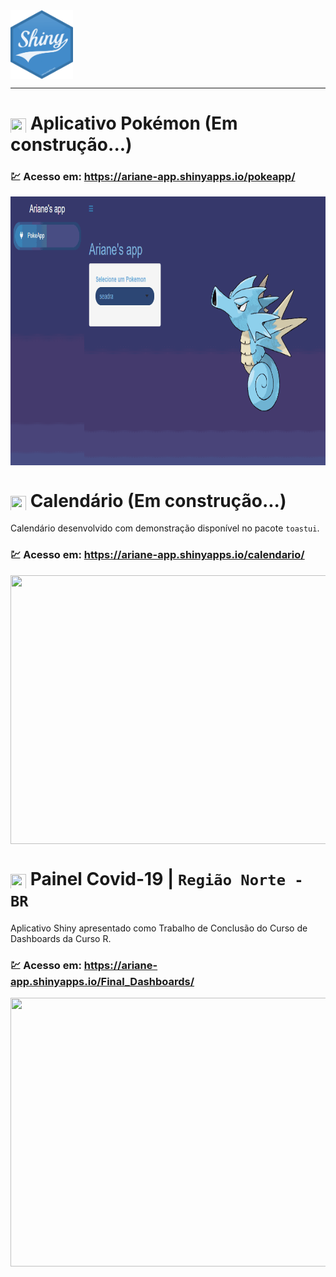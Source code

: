 <img align="center" alt="" width="100" height="110" src="https://raw.githubusercontent.com/rstudio/shiny/main/man/figures/logo.png">

<hr>

# <img align="center" alt="" width="25" height="25" src="https://emojipedia-us.s3.dualstack.us-west-1.amazonaws.com/thumbs/160/whatsapp/116/white-medium-star_2b50.png">  Aplicativo Pokémon (Em construção...)
### 💹 Acesso em: https://ariane-app.shinyapps.io/pokeapp/
<img align="center" alt="" width="850" height="430" src="https://raw.githubusercontent.com/a-hayana/poke-app/main/view.gif">


# <img align="center" alt="" width="25" height="25" src="https://emojipedia-us.s3.dualstack.us-west-1.amazonaws.com/thumbs/160/whatsapp/116/white-medium-star_2b50.png"> Calendário (Em construção...)
Calendário desenvolvido com demonstração disponível no pacote `toastui`. 
### 💹 Acesso em: https://ariane-app.shinyapps.io/calendario/
<img align="center" alt="" width="850" height="430" src="https://raw.githubusercontent.com/a-hayana/shiny-apps/main/view_calender.gif">

# <img align="center" alt="" width="25" height="25" src="https://emojipedia-us.s3.dualstack.us-west-1.amazonaws.com/thumbs/160/whatsapp/116/white-medium-star_2b50.png"> Painel Covid-19 | `Região Norte - BR`

Aplicativo Shiny apresentado como Trabalho de Conclusão do Curso de Dashboards da Curso R.

### 💹 Acesso em: https://ariane-app.shinyapps.io/Final_Dashboards/
<img align="center" alt="" width="850" height="430" src="https://ariane-hayana.netlify.app/img/works/Shiny-Work.jpg">
